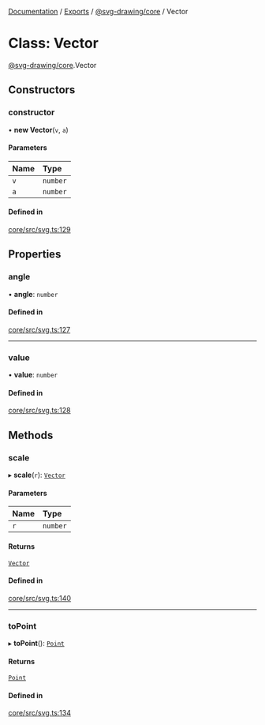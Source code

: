 [Documentation](../README.md) / [Exports](../modules.md) / [@svg-drawing/core](../modules/svg_drawing_core.md) / Vector

# Class: Vector

[@svg-drawing/core](../modules/svg_drawing_core.md).Vector

## Constructors

### constructor

• **new Vector**(`v`, `a`)

#### Parameters

| Name | Type |
| :------ | :------ |
| `v` | `number` |
| `a` | `number` |

#### Defined in

[core/src/svg.ts:129](https://github.com/kmkzt/svg-drawing/blob/0c17b9c/packages/core/src/svg.ts#L129)

## Properties

### angle

• **angle**: `number`

#### Defined in

[core/src/svg.ts:127](https://github.com/kmkzt/svg-drawing/blob/0c17b9c/packages/core/src/svg.ts#L127)

___

### value

• **value**: `number`

#### Defined in

[core/src/svg.ts:128](https://github.com/kmkzt/svg-drawing/blob/0c17b9c/packages/core/src/svg.ts#L128)

## Methods

### scale

▸ **scale**(`r`): [`Vector`](svg_drawing_core.Vector.md)

#### Parameters

| Name | Type |
| :------ | :------ |
| `r` | `number` |

#### Returns

[`Vector`](svg_drawing_core.Vector.md)

#### Defined in

[core/src/svg.ts:140](https://github.com/kmkzt/svg-drawing/blob/0c17b9c/packages/core/src/svg.ts#L140)

___

### toPoint

▸ **toPoint**(): [`Point`](svg_drawing_core.Point.md)

#### Returns

[`Point`](svg_drawing_core.Point.md)

#### Defined in

[core/src/svg.ts:134](https://github.com/kmkzt/svg-drawing/blob/0c17b9c/packages/core/src/svg.ts#L134)
